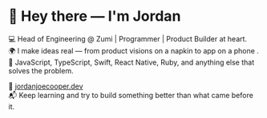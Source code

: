 # 👋 Hey there — I'm Jordan

💻 Head of Engineering @ Zumi | Programmer | Product Builder at heart.  
🌍 I make ideas real — from product visions on a napkin to app on a phone .  
🧠 JavaScript, TypeScript, Swift, React Native, Ruby, and anything else that solves the problem.

🔗 [jordanjoecooper.dev](https://www.jordanjoecooper.dev)  
📬 Keep learning and try to build something better than what came before it.
